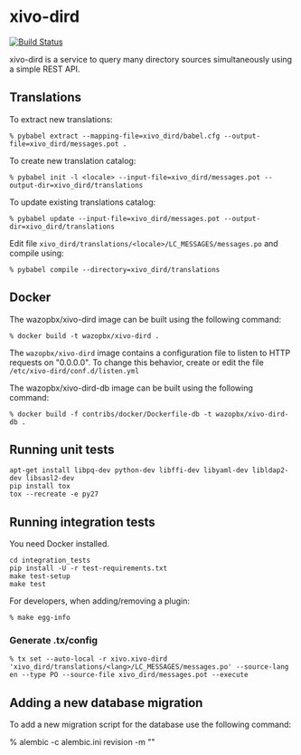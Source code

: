 # xivo-dird
[![Build Status](https://travis-ci.org/wazo-pbx/xivo-dird.png?branch=master)](https://travis-ci.org/wazo-pbx/xivo-dird)

xivo-dird is a service to query many directory sources simultaneously using a
simple REST API.


## Translations

To extract new translations:

    % pybabel extract --mapping-file=xivo_dird/babel.cfg --output-file=xivo_dird/messages.pot .

To create new translation catalog:

    % pybabel init -l <locale> --input-file=xivo_dird/messages.pot --output-dir=xivo_dird/translations

To update existing translations catalog:

    % pybabel update --input-file=xivo_dird/messages.pot --output-dir=xivo_dird/translations

Edit file `xivo_dird/translations/<locale>/LC_MESSAGES/messages.po` and compile
using:

    % pybabel compile --directory=xivo_dird/translations


## Docker

The wazopbx/xivo-dird image can be built using the following command:

    % docker build -t wazopbx/xivo-dird .

The `wazopbx/xivo-dird` image contains a configuration file to listen to HTTP
requests on "0.0.0.0". To change this behavior, create or edit the file
`/etc/xivo-dird/conf.d/listen.yml`

The wazopbx/xivo-dird-db image can be built using the following command:

    % docker build -f contribs/docker/Dockerfile-db -t wazopbx/xivo-dird-db .


Running unit tests
------------------

```
apt-get install libpq-dev python-dev libffi-dev libyaml-dev libldap2-dev libsasl2-dev
pip install tox
tox --recreate -e py27
```


Running integration tests
-------------------------

You need Docker installed.

```
cd integration_tests
pip install -U -r test-requirements.txt
make test-setup
make test
```

For developers, when adding/removing a plugin:

    % make egg-info


### Generate .tx/config

    % tx set --auto-local -r xivo.xivo-dird 'xivo_dird/translations/<lang>/LC_MESSAGES/messages.po' --source-lang en --type PO --source-file xivo_dird/messages.pot --execute


Adding a new database migration
-------------------------------

To add a new migration script for the database use the following command:

   % alembic -c alembic.ini revision -m "<description of the revision>"
